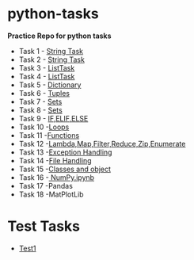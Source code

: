 # python-tasks
**Practice Repo for python tasks**
* Task 1 - <a href="https://github.com/praveenahrisheekesh/python-tasks/blob/main/String%20Task.ipynb">String Task</a>
* Task 2 - <a href="https://github.com/praveenahrisheekesh/python-tasks/blob/main/String%20Task.ipynb">String Task</a>
* Task 3 - <a href="https://github.com/praveenahrisheekesh/python-tasks/blob/main/ListTask.ipynb">ListTask</a>
* Task 4 - <a href="https://github.com/praveenahrisheekesh/python-tasks/blob/main/ListTask.ipynb">ListTask</a>
* Task 5 - <a href="https://github.com/praveenahrisheekesh/python-tasks/blob/main/Dictionary.ipynb">Dictionary</a>
* Task 6 - <a href="https://github.com/praveenahrisheekesh/python-tasks/blob/main/Tuple.ipynb">Tuples</a>
* Task 7 - <a href="https://github.com/praveenahrisheekesh/python-tasks/blob/main/Sets.ipynb">Sets</a>
* Task 8 - <a href="https://github.com/praveenahrisheekesh/python-tasks/blob/main/Sets.ipynb">Sets</a>
* Task 9 - <a href="https://github.com/praveenahrisheekesh/python-tasks/blob/main/IF%2CELIF%20AND%20ELSE.ipynb">IF,ELIF,ELSE</a>
* Task 10 -<a href="https://github.com/praveenahrisheekesh/python-tasks/blob/main/Loops.ipynb">Loops</a>
* Task 11 -<a href="https://github.com/praveenahrisheekesh/python-tasks/blob/main/Functions.ipynb">Functions</a>
* Task 12 -<a href="https://github.com/praveenahrisheekesh/python-tasks/blob/main/LamdaFunctions.ipynb">Lambda,Map,Filter,Reduce,Zip,Enumerate</a>
* Task 13 -<a href="https://github.com/praveenahrisheekesh/python-tasks/blob/main/Execption%20Handling.ipynb">Exception Handling</a>
* Task 14 -<a href="https://github.com/praveenahrisheekesh/python-tasks/blob/main/File%20Handling.ipynb">File Handling</a>
* Task 15 -<a href="https://github.com/praveenahrisheekesh/python-tasks/blob/main/Classes%20and%20Objects.ipynb">Classes and object</a>
* Task 16 -<a href="https://github.com/praveenahrisheekesh/python-tasks/blob/main/NumPy.ipynb"> NumPy.ipynb</a>
* Task 17 -Pandas
* Task 18 -MatPlotLib


# Test Tasks
* <a href="https://github.com/praveenahrisheekesh/python-tasks/blob/main/Mock%20Test.ipynb">Test1</a>
